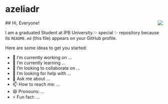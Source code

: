 # azeliadr
<img src="https://github.com/azeliadr/azeliadr/blob/main/DSCF9593.JPG" align="right" />
## Hi, Everyone! 

I am a graduated Student at IPB University.✨ special ✨ repository because its `README.md` (this file) appears on your GitHub profile.

Here are some ideas to get you started:

- 🔭 I’m currently working on ...
- 🌱 I’m currently learning ...
- 👯 I’m looking to collaborate on ...
- 🤔 I’m looking for help with ...
- 💬 Ask me about ...
- 📫 How to reach me: ...
- 😄 Pronouns: ...
- ⚡ Fun fact: ...
